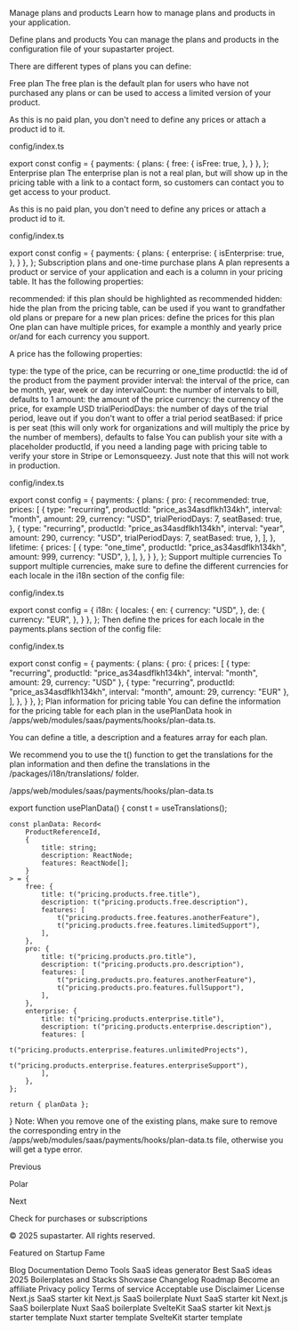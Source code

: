 Manage plans and products
Learn how to manage plans and products in your application.



Define plans and products
You can manage the plans and products in the configuration file of your supastarter project.

There are different types of plans you can define:

Free plan
The free plan is the default plan for users who have not purchased any plans or can be used to access a limited version of your product.

As this is no paid plan, you don't need to define any prices or attach a product id to it.

config/index.ts

export const config = {
  payments: {
    plans: {
        free: {
            isFree: true,
        },
    }
  },
};
Enterprise plan
The enterprise plan is not a real plan, but will show up in the pricing table with a link to a contact form, so customers can contact you to get access to your product.

As this is no paid plan, you don't need to define any prices or attach a product id to it.

config/index.ts

export const config = {
  payments: {
    plans: {
        enterprise: {
            isEnterprise: true,
        },
    }
  },
};
Subscription plans and one-time purchase plans
A plan represents a product or service of your application and each is a column in your pricing table. It has the following properties:

recommended: if this plan should be highlighted as recommended
hidden: hide the plan from the pricing table, can be used if you want to grandfather old plans or prepare for a new plan
prices: define the prices for this plan
One plan can have multiple prices, for example a monthly and yearly price or/and for each currency you support.

A price has the following properties:

type: the type of the price, can be recurring or one_time
productId: the id of the product from the payment provider
interval: the interval of the price, can be month, year, week or day
intervalCount: the number of intervals to bill, defaults to 1
amount: the amount of the price
currency: the currency of the price, for example USD
trialPeriodDays: the number of days of the trial period, leave out if you don't want to offer a trial period
seatBased: if price is per seat (this will only work for organizations and will multiply the price by the number of members), defaults to false
You can publish your site with a placeholder productId, if you need a landing page with pricing table to verify your store in Stripe or Lemonsqueezy. Just note that this will not work in production.

config/index.ts

export const config = {
  payments: {
    plans: {
        pro: {
            recommended: true,
            prices: [
                {
                    type: "recurring",
                    productId: "price_as34asdflkh134kh",
                    interval: "month",
                    amount: 29,
                    currency: "USD",
                    trialPeriodDays: 7,
                    seatBased: true,
                },
                {
                    type: "recurring",
                    productId: "price_as34asdflkh134kh",
                    interval: "year",
                    amount: 290,
                    currency: "USD",
                    trialPeriodDays: 7,
                    seatBased: true,
                },
            ],
        },
        lifetime: {
            prices: [
                {
                    type: "one_time",
                    productId: "price_as34asdflkh134kh",
                    amount: 999,
                    currency: "USD",
                },
            ],
        },
    }
  },
};
Support multiple currencies
To support multiple currencies, make sure to define the different currencies for each locale in the i18n section of the config file:

config/index.ts

export const config = {
  i18n: {
    locales: {
        en: {
            currency: "USD",
        },
        de: {
            currency: "EUR",
        },
    }
  },
};
Then define the prices for each locale in the payments.plans section of the config file:

config/index.ts

export const config = {
  payments: {
    plans: {
        pro: {
            prices: [
                {
                    type: "recurring",
                    productId: "price_as34asdflkh134kh",
                    interval: "month",
                    amount: 29,
                    currency: "USD"
                },
                {
                    type: "recurring",
                    productId: "price_as34asdflkh134kh",
                    interval: "month",
                    amount: 29,
                    currency: "EUR"
                },
            ],
        },
    }
  },
};
Plan information for pricing table
You can define the information for the pricing table for each plan in the usePlanData hook in /apps/web/modules/saas/payments/hooks/plan-data.ts.

You can define a title, a description and a features array for each plan.

We recommend you to use the t() function to get the translations for the plan information and then define the translations in the /packages/i18n/translations/ folder.

/apps/web/modules/saas/payments/hooks/plan-data.ts

export function usePlanData() {
	const t = useTranslations();
 
	const planData: Record<
		ProductReferenceId,
		{
			title: string;
			description: ReactNode;
			features: ReactNode[];
		}
	> = {
		free: {
			title: t("pricing.products.free.title"),
			description: t("pricing.products.free.description"),
			features: [
				t("pricing.products.free.features.anotherFeature"),
				t("pricing.products.free.features.limitedSupport"),
			],
		},
		pro: {
			title: t("pricing.products.pro.title"),
			description: t("pricing.products.pro.description"),
			features: [
				t("pricing.products.pro.features.anotherFeature"),
				t("pricing.products.pro.features.fullSupport"),
			],
		},
		enterprise: {
			title: t("pricing.products.enterprise.title"),
			description: t("pricing.products.enterprise.description"),
			features: [
				t("pricing.products.enterprise.features.unlimitedProjects"),
				t("pricing.products.enterprise.features.enterpriseSupport"),
			],
		},
	};
 
	return { planData };
}
Note: When you remove one of the existing plans, make sure to remove the corresponding entry in the /apps/web/modules/saas/payments/hooks/plan-data.ts file, otherwise you will get a type error.

Previous

Polar

Next

Check for purchases or subscriptions

© 2025 supastarter. All rights reserved.

Featured on Startup Fame



Blog
Documentation
Demo
Tools
SaaS ideas generator
Best SaaS ideas 2025
Boilerplates and Stacks
Showcase
Changelog
Roadmap
Become an affiliate
Privacy policy
Terms of service
Acceptable use
Disclaimer
License
Next.js SaaS starter kit
Next.js SaaS boilerplate
Nuxt SaaS starter kit
Next.js SaaS boilerplate
Nuxt SaaS boilerplate
SvelteKit SaaS starter kit
Next.js starter template
Nuxt starter template
SvelteKit starter template

